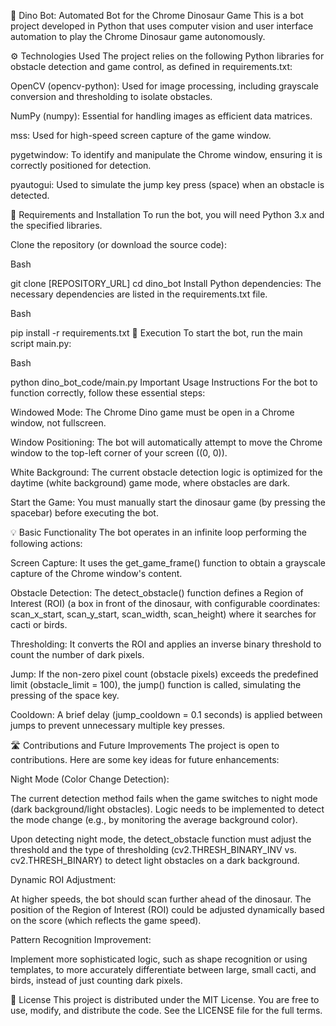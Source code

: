 
🤖 Dino Bot: Automated Bot for the Chrome Dinosaur Game
This is a bot project developed in Python that uses computer vision and user interface automation to play the Chrome Dinosaur game autonomously.

⚙️ Technologies Used
The project relies on the following Python libraries for obstacle detection and game control, as defined in requirements.txt:

OpenCV (opencv-python): Used for image processing, including grayscale conversion and thresholding to isolate obstacles.

NumPy (numpy): Essential for handling images as efficient data matrices.

mss: Used for high-speed screen capture of the game window.

pygetwindow: To identify and manipulate the Chrome window, ensuring it is correctly positioned for detection.

pyautogui: Used to simulate the jump key press (space) when an obstacle is detected.

📝 Requirements and Installation
To run the bot, you will need Python 3.x and the specified libraries.

Clone the repository (or download the source code):

Bash

git clone [REPOSITORY_URL]
cd dino_bot
Install Python dependencies:
The necessary dependencies are listed in the requirements.txt file.

Bash

pip install -r requirements.txt
🚀 Execution
To start the bot, run the main script main.py:

Bash

python dino_bot_code/main.py
Important Usage Instructions
For the bot to function correctly, follow these essential steps:

Windowed Mode: The Chrome Dino game must be open in a Chrome window, not fullscreen.

Window Positioning: The bot will automatically attempt to move the Chrome window to the top-left corner of your screen ((0, 0)).

White Background: The current obstacle detection logic is optimized for the daytime (white background) game mode, where obstacles are dark.

Start the Game: You must manually start the dinosaur game (by pressing the spacebar) before executing the bot.

💡 Basic Functionality
The bot operates in an infinite loop performing the following actions:

Screen Capture: It uses the get_game_frame() function to obtain a grayscale capture of the Chrome window's content.

Obstacle Detection: The detect_obstacle() function defines a Region of Interest (ROI) (a box in front of the dinosaur, with configurable coordinates: scan_x_start, scan_y_start, scan_width, scan_height) where it searches for cacti or birds.

Thresholding: It converts the ROI and applies an inverse binary threshold to count the number of dark pixels.

Jump: If the non-zero pixel count (obstacle pixels) exceeds the predefined limit (obstacle_limit = 100), the jump() function is called, simulating the pressing of the space key.

Cooldown: A brief delay (jump_cooldown = 0.1 seconds) is applied between jumps to prevent unnecessary multiple key presses.

🛣️ Contributions and Future Improvements
The project is open to contributions. Here are some key ideas for future enhancements:

Night Mode (Color Change Detection):

The current detection method fails when the game switches to night mode (dark background/light obstacles). Logic needs to be implemented to detect the mode change (e.g., by monitoring the average background color).

Upon detecting night mode, the detect_obstacle function must adjust the threshold and the type of thresholding (cv2.THRESH_BINARY_INV vs. cv2.THRESH_BINARY) to detect light obstacles on a dark background.

Dynamic ROI Adjustment:

At higher speeds, the bot should scan further ahead of the dinosaur. The position of the Region of Interest (ROI) could be adjusted dynamically based on the score (which reflects the game speed).

Pattern Recognition Improvement:

Implement more sophisticated logic, such as shape recognition or using templates, to more accurately differentiate between large, small cacti, and birds, instead of just counting dark pixels.

📄 License
This project is distributed under the MIT License. You are free to use, modify, and distribute the code. See the LICENSE file for the full terms.
